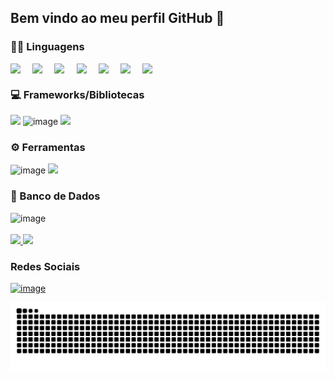 ## Bem vindo ao meu perfil GitHub  👋

<!--
**Giovanna-Lanzillotta/Giovanna-Lanzillotta** is a ✨ _special_ ✨ repository because its `README.md` (this file) appears on your GitHub profile.
Here are some ideas to get you started:

- 🔭 I’m currently working on ...
-->
### 🐱‍💻 Linguagens

<div style="display: flex; flex-wrap: wrap; gap: 10px;">
  
  <img src="https://cdn.jsdelivr.net/gh/devicons/devicon@latest/icons/c/c-original.svg" width="5%" height="auto"/>
  <img src="https://cdn.jsdelivr.net/gh/devicons/devicon@latest/icons/php/php-original.svg" width="5%" height="auto"/>
  <img src="https://cdn.jsdelivr.net/gh/devicons/devicon@latest/icons/html5/html5-original.svg" width="5%" height="auto"/>
  <img src="https://cdn.jsdelivr.net/gh/devicons/devicon@latest/icons/css3/css3-original.svg" width="5%" height="auto"/> 
  <img src="https://cdn.jsdelivr.net/gh/devicons/devicon@latest/icons/javascript/javascript-original.svg" width="5%" height="auto" />     
  <img src="https://cdn.jsdelivr.net/gh/devicons/devicon@latest/icons/java/java-original-wordmark.svg" width="5%" height="auto"/>
  <img src="https://cdn.jsdelivr.net/gh/devicons/devicon@latest/icons/python/python-original-wordmark.svg" width="5%" height="auto"/>
</div>


### 💻 Frameworks/Bibliotecas
  
<div>
<img src="https://cdn.jsdelivr.net/gh/devicons/devicon@latest/icons/bootstrap/bootstrap-original.svg"  width="5%" height="auto" />   
<img width="5%" height="auto" alt="image" src="https://github.com/user-attachments/assets/ad54b3c5-dff7-4ef7-871a-48e564f55f7b" />
<img src="https://cdn.jsdelivr.net/gh/devicons/devicon@latest/icons/nodejs/nodejs-original.svg" width="5%" height="auto"/>
          
         
</div>

### ⚙ Ferramentas

<div>  
<img width="5%" height="auto" alt="image" src="https://github.com/user-attachments/assets/64526915-c310-4625-b79f-fc618eb32700" />
<img width="5%" height="auto" src="https://cdn.jsdelivr.net/gh/devicons/devicon@latest/icons/vscode/vscode-original.svg" />
          

          
</div>

### 🎲 Banco de Dados

<div>
<img width="5%" height="auto" alt="image" src="https://github.com/user-attachments/assets/ceee9378-bcbc-4547-b573-349143ac9cb9" />

  
</div>
                              
<br>

<div>
  <a href="https://github.com/Giovanna-Lanzillotta">
    <img loading="lazy" height="180em" src="https://github-readme-stats.vercel.app/api/top-langs/?username=Giovanna-Lanzillotta&layout=compact&langs_count=7&theme=dracula"/>
    <img loading="lazy" height="180em" src="https://github-readme-stats.vercel.app/api?username=Giovanna-Lanzillotta&show_icons=true&theme=dracula&include_all_commits=true&count_private=true"/>
  </a>
</div>


### Redes Sociais
<div>
<a href="https://www.linkedin.com/in/giovanna-lanzillotta-nascimento-3b0a52330/" target="_blank"> <img width="5%" height="auto" alt="image" src="https://github.com/user-attachments/assets/68fd53ea-ef42-4513-a2e7-cd581e3be15b" /></a>
</div>
      
<!--
- 👯 I’m looking to collaborate on ...
- 🤔 I’m looking for help with ...
- 💬 Ask me about ...
- 📫 How to reach me: ...
- 😄 Pronouns: ...
- ⚡ Fun fact: ...
![Snake animation](https://github.com/Giovanna-Lanzillotta/Giovanna-Lanzillotta/blob/output/github-contribution-grid-snake.svg)
-->
![Snake animation](https://github.com/Giovanna-Lanzillotta/Giovanna-Lanzillotta/raw/output/github-contribution-grid-snake.svg)
